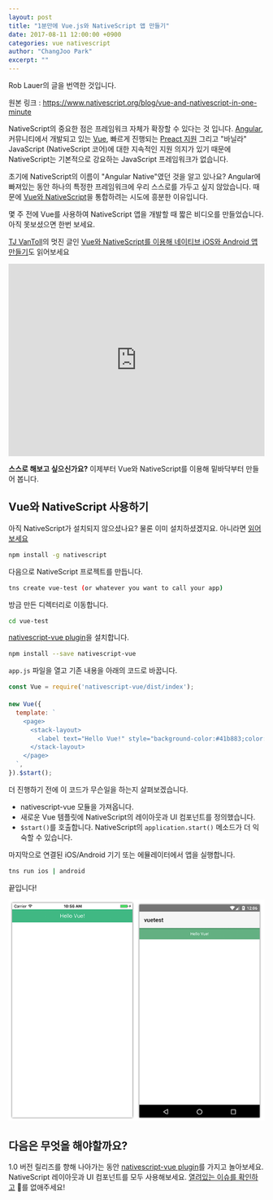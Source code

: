 ```yaml
---
layout: post
title: "1분만에 Vue.js와 NativeScript 앱 만들기"
date: 2017-08-11 12:00:00 +0900
categories: vue nativescript
author: "ChangJoo Park"
excerpt: ""
---
```


Rob Lauer의 글을 번역한 것입니다.

원본 링크 : https://www.nativescript.org/blog/vue-and-nativescript-in-one-minute


NativeScript의 중요한 점은 프레임워크 자체가 확장할 수 있다는 것 입니다. [Angular](https://angular.io/), 커뮤니티에서 개발되고 있는 [Vue](https://vuejs.org/), 빠르게 진행되는 [Preact 지원](https://github.com/staydecent/nativescript-preact) 그리고 "바닐라" JavaScript (NativeScript 코어)에 대한 지속적인 지원 의지가 있기 때문에 NativeScript는 기본적으로 강요하는 JavaScript 프레임워크가 없습니다.

초기에 NativeScript의 이름이 "Angular Native"였던 것을 알고 있나요? Angular에 빠져있는 동안 하나의 특정한 프레임워크에 우리 스스로를 가두고 싶지 않았습니다. 때문에 [Vue와 NativeScript](http://developer.telerik.com/products/nativescript/native-ios-android-vue-nativescript/)을 통합하려는 시도에 흥분한 이유입니다.


몇 주 전에 Vue를 사용하여 NativeScript 앱을 개발할 때 짧은 비디오를 만들었습니다. 아직 못보셨으면 한번 보세요.

[TJ VanToll](https://twitter.com/tjvantoll)의 멋진 글인 [Vue와 NativeScript를 이용해 네이티브 iOS와 Android 앱 만들기](https://developer.telerik.com/products/nativescript/native-ios-android-vue-nativescript/)도 읽어보세요


<div style="position:relative;height:0;padding-bottom:75.0%"><iframe src="https://www.youtube.com/embed/jnRmXczcSdQ?ecver=2" width="480" height="360" frameborder="0" style="position:absolute;width:100%;height:100%;left:0" allowfullscreen></iframe></div>

**스스로 해보고 싶으신가요?** 이제부터 Vue와 NativeScript를 이용해 밑바닥부터 만들어 봅니다.

## Vue와 NativeScript 사용하기

아직 NativeScript가 설치되지 않으셨나요? 물론 이미 설치하셨겠지요. 아니라면  [읽어보세요](https://docs.nativescript.org/)

```bash
npm install -g nativescript
```

다음으로 NativeScript 프로젝트를 만듭니다.

```bash
tns create vue-test (or whatever you want to call your app)
```

방금 만든 디렉터리로 이동합니다.

```bash
cd vue-test
```

[nativescript-vue plugin](https://www.npmjs.com/package/nativescript-vue)을 설치합니다.

```bash
npm install --save nativescript-vue
```

`app.js` 파일을 열고 기존 내용을 아래의 코드로 바꿉니다.

```js
const Vue = require('nativescript-vue/dist/index');

new Vue({
  template: `
    <page>
      <stack-layout>
        <label text="Hello Vue!" style="background-color:#41b883;color:#ffffff;padding:10;text-align:center"></label>
      </stack-layout>
    </page>
  `,
}).$start();
```

더 진행하기 전에 이 코드가 무슨일을 하는지 살펴보겠습니다.

- nativescript-vue 모듈을 가져옵니다.
- 새로운 Vue 템플릿에 NativeScript의 레이아웃과 UI 컴포넌트를 정의했습니다.
- `$start()`를 호출합니다. NativeScript의 `application.start()` 메소드가 더 익숙할 수 있습니다.

마지막으로 연결된 iOS/Android 기기 또는 에뮬레이터에서 앱을 실행합니다.

```bash
tns run ios | android
```

끝입니다!

<!-- Image -->
![Vue with NativeScript](/images/Vue-NativeScript-One-Minute/nativescript-vue.png)

## 다음은 무엇을 해야할까요?

1.0 버전 릴리즈를 향해 나아가는 동안 [nativescript-vue plugin](https://www.npmjs.com/package/nativescript-vue)를 가지고 놀아보세요. NativeScript 레이아웃과 UI 컴포넌트를 모두 사용해보세요. [열려있는 이슈를 확인하고](https://github.com/rigor789/nativescript-vue/issues) 🐛를 없애주세요!
